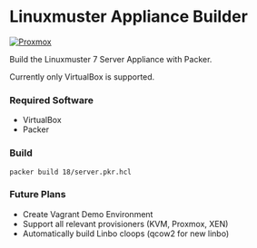 # Linuxmuster Appliance Builder

[![Proxmox](https://github.com/flx5/lmn-packer/actions/workflows/proxmox.yml/badge.svg)](https://github.com/flx5/lmn-packer/actions/workflows/proxmox.yml)


Build the Linuxmuster 7 Server Appliance with Packer.


Currently only VirtualBox is supported.

### Required Software

- VirtualBox
- Packer


### Build

`packer build 18/server.pkr.hcl`

### Future Plans

- Create Vagrant Demo Environment
- Support all relevant provisioners (KVM, Proxmox, XEN)
- Automatically build Linbo cloops (qcow2 for new linbo)